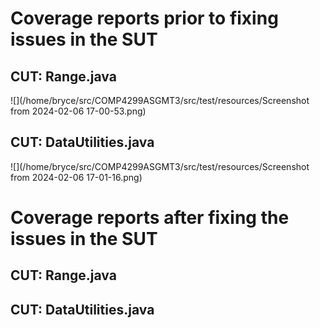 # Coverage reports prior to fixing issues in the SUT
## CUT: Range.java
![](/home/bryce/src/COMP4299ASGMT3/src/test/resources/Screenshot from 2024-02-06 17-00-53.png)
## CUT: DataUtilities.java
![](/home/bryce/src/COMP4299ASGMT3/src/test/resources/Screenshot from 2024-02-06 17-01-16.png)

# Coverage reports after fixing the issues in the SUT
## CUT: Range.java
## CUT: DataUtilities.java